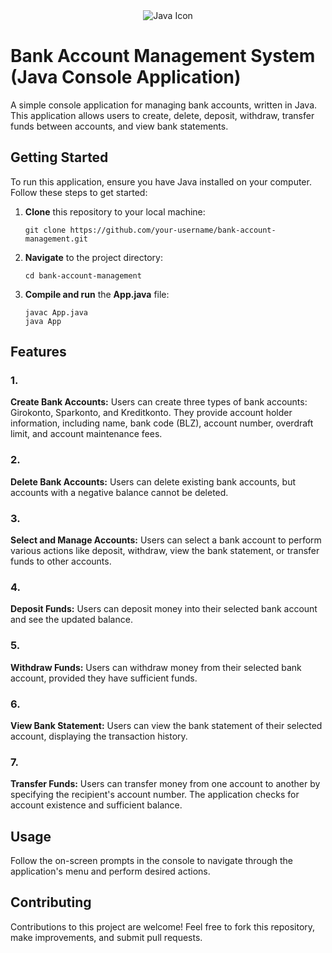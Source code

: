<div align="center">
  <img src="https://img.icons8.com/color/96/000000/java-coffee-cup-logo.png" alt="Java Icon">
</div>

# Bank Account Management System (Java Console Application)

A simple console application for managing bank accounts, written in Java. This application allows users to create, delete, deposit, withdraw, transfer funds between accounts, and view bank statements.

## Getting Started

To run this application, ensure you have Java installed on your computer. Follow these steps to get started:

1. **Clone** this repository to your local machine:

   ```shell
   git clone https://github.com/your-username/bank-account-management.git

2. **Navigate** to the project directory:
   ```shell
   cd bank-account-management

3. **Compile and run** the **App.java** file:
    ```shell
    javac App.java
    java App
    ```

## Features
### **1**.
**Create Bank Accounts:** Users can create three types of bank accounts: Girokonto, Sparkonto, and Kreditkonto. They provide account holder information, including name, bank code (BLZ), account number, overdraft limit, and account maintenance fees.

### 2. 
**Delete Bank Accounts:** Users can delete existing bank accounts, but accounts with a negative balance cannot be deleted.

### 3.
**Select and Manage Accounts:** Users can select a bank account to perform various actions like deposit, withdraw, view the bank statement, or transfer funds to other accounts.

### 4.
**Deposit Funds:** Users can deposit money into their selected bank account and see the updated balance.

### 5.
**Withdraw Funds:** Users can withdraw money from their selected bank account, provided they have sufficient funds.

### 6.
**View Bank Statement:** Users can view the bank statement of their selected account, displaying the transaction history.

### 7.
**Transfer Funds:** Users can transfer money from one account to another by specifying the recipient's account number. The application checks for account existence and sufficient balance.

## Usage
Follow the on-screen prompts in the console to navigate through the application's menu and perform desired actions.

## Contributing
Contributions to this project are welcome! Feel free to fork this repository, make improvements, and submit pull requests.
